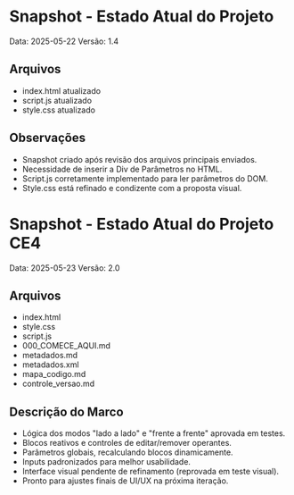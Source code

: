 # Snapshot - Estado Atual do Projeto
Data: 2025-05-22
Versão: 1.4

## Arquivos
- index.html atualizado
- script.js atualizado
- style.css atualizado

## Observações
- Snapshot criado após revisão dos arquivos principais enviados.
- Necessidade de inserir a Div de Parâmetros no HTML.
- Script.js corretamente implementado para ler parâmetros do DOM.
- Style.css está refinado e condizente com a proposta visual.

# Snapshot - Estado Atual do Projeto CE4
Data: 2025-05-23
Versão: 2.0

## Arquivos
- index.html
- style.css
- script.js
- 000_COMECE_AQUI.md
- metadados.md
- metadados.xml
- mapa_codigo.md
- controle_versao.md

## Descrição do Marco
- Lógica dos modos "lado a lado" e "frente a frente" aprovada em testes.
- Blocos reativos e controles de editar/remover operantes.
- Parâmetros globais, recalculando blocos dinamicamente.
- Inputs padronizados para melhor usabilidade.
- Interface visual pendente de refinamento (reprovada em teste visual).
- Pronto para ajustes finais de UI/UX na próxima iteração.
    